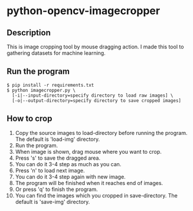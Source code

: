 python-opencv-imagecropper
==========================

Description
-----------

This is image cropping tool by mouse dragging action.
I made this tool to gathering datasets for machine learning.

Run the program
---------------

<pre><code>$ pip install -r requirements.txt
$ python imagecropper.py \
  [-i|--input-directory=specify directory to load raw images] \
  [-o|--output-directory=specify directory to save cropped images]
</code></pre>

How to crop
-----------
1. Copy the source images to load-directory before running the program. The default is 'load-img' directory.
1. Run the program.
1. When image is shown, drag mouse where you want to crop.
1. Press 's' to save the dragged area.
1. You can do it 3-4 step as much as you can.
1. Press 'n' to load next image.
1. You can do it 3-4 step again with new image.
1. The program will be finished when it reaches end of images.
1. Or press 'q' to finish the program.
1. You can find the images which you cropped in save-directory. The default is 'save-img' directory.
